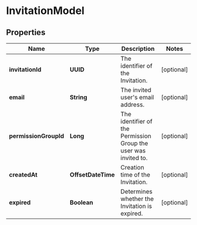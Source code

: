 

# InvitationModel


## Properties

| Name | Type | Description | Notes |
|------------ | ------------- | ------------- | -------------|
|**invitationId** | **UUID** | The identifier of the Invitation. |  [optional] |
|**email** | **String** | The invited user&#39;s email address. |  [optional] |
|**permissionGroupId** | **Long** | The identifier of the Permission Group the user was invited to. |  [optional] |
|**createdAt** | **OffsetDateTime** | Creation time of the Invitation. |  [optional] |
|**expired** | **Boolean** | Determines whether the Invitation is expired. |  [optional] |



